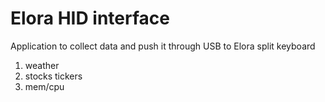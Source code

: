 # Elora HID interface 

Application to collect data and push it through USB to Elora split keyboard

1. weather
2. stocks tickers
3. mem/cpu
